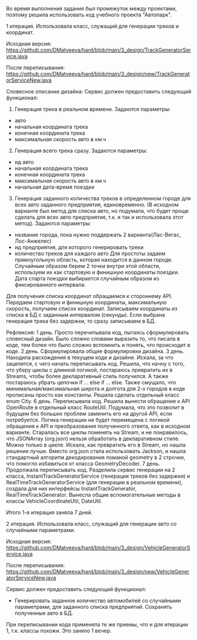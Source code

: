Во время выполнения задания был промежуток между проектами, поэтому решила использовать код учебного проекта "Автопарк".

1 итерация.
Использовала класс, служащий для генерации треков и координат.

Исходная версия:
https://github.com/DMatveeva/hard/blob/main/3_design/TrackGeneratorService.java

После переписывания:
https://github.com/DMatveeva/hard/blob/main/3_design/new/TrackGeneratorServiceNew.java

Словесное описание дизайна:
Сервис должен предоставить следующий функционал:

1. Генерация трека в реальном времени. Задаются параметры:
- авто
- начальная координата трека
- конечная координата трека
- максимальная скорость авто в км.ч

2. Генерация всего трека сразу. Задаются параметры:
- ид авто
- начальная координата трека
- конечная координата трека
- максимальная скорость авто в км.ч
- начальная дата-время поездки

3. Генерация заданного количества треков в определенном городе для всех авто заданного предприятия, единовременно. (В исходном варианте был метод для списка авто, но подумала, что будет проще сделать для всех авто предприятия, т.к. я так и использовала этот метод). Задаются параметры:
- название города, пока нужно поддержать 2 варианта(Лас-Вегас, Лос-Анжелес)
- ид предприятия, для которого генерировать треки
- количество треков для каждого авто
Для простоты задаем прямоугольную область, которая находится в данном городе.
Случайным образом берем 2 точки внутри этой области, используем их как стартовую и финишную координаты поездки.
Дата старта поездки выбирается случайным образом из фиксированного интервала.

Для получения списка координат обращаемся к стороннему API.
Передаем стартовую и финишную координаты, максимальную скорость, получаем список координат.
Записываем координаты из списка в БД с заданным интервалом (секунды).
Если выбрана генерация трека без задержки, то сразу записываем в БД.


Рефлексия:
1 день. Просто перечитывала код, пытаясь сформулировать словесный дизайн. Было сложно словами выразить то, что писала в коде, тем более что было сложно вспомнить и понять, что происходит в коде.
2 день. Сформулировала общие формулировки дизайна.
3 день. Находила расхождения в текущем коде и дизайне. Искала, за что зацепится, с чего начать переписывать код. Решила, что начну с того, что уберу циклы с длинной логикой, постараюсь превратить их в Streams, чтобы более декларативный стиль получился. А также постараюсь убрать цепочки if ... else
if ... else. Также смущало, что минимальная/максимальная широта и долгота для 2-х городов в коде прописаны просто как константы. Решила сделать отдельный класс enum City.
6 день. Переписывала код. Решила вынести обращение к API OpenRoute в отдельный класс RouteUtil. Подумала, что это позволит в будущем без больших проблем заменить его на другой API, если потребуется. Логика генерации не будет перемещена с логикой обращения к API и преобразования полученного ответа, как в исходном варианте.
 Старалась все циклы поменять на Stream, и не понравилось, что JSONArray (org.json) нельзя обработать в декларативном стиле. Можно только в цикле. Искала, как превратить его в Stream, но нашла решение лучше. Вместо org.json стала использовать Jackson, и нашла стандартный алгоритм декодирования
 ломаной geometry в 2 строчки, что помогло избавиться от класса GeometryDecoder.
 7 день. Продолжала переписывать код. Разделила сервис генерации на 2 класса, InstantTrackGeneratorService (генерация треков без задержки) и RealTimeTrackGeneratorService (для генерации в реальном времени), создала для них интерфейсы InstantTrackGenerator, RealTimeTrackGenerator. Вынесла общие  вспомогательные методы в классы VehicleCoordinateUtil, DateUtil.

 Итого 1-я итерация заняла 7 дней.


2 итерация.
Использовала класс, служащий для генерации авто со случайными параметрами.

Исходная версия:
https://github.com/DMatveeva/hard/blob/main/3_design/VehicleGeneratorService.java

После переписывания:
https://github.com/DMatveeva/hard/blob/main/3_design/new/VehicleGeneratorServiceNew.java

Сервис должен предоставить следующий функционал:
- Генерировать заданное количество автомобилей со случайными параметрами, для заданного списка предприятий. Сохранять полученные авто в БД.

При переписывании кода применяла те же приемы, что и для итерации 1, т.к. классы похожи.
Это заняло 1 вечер.
